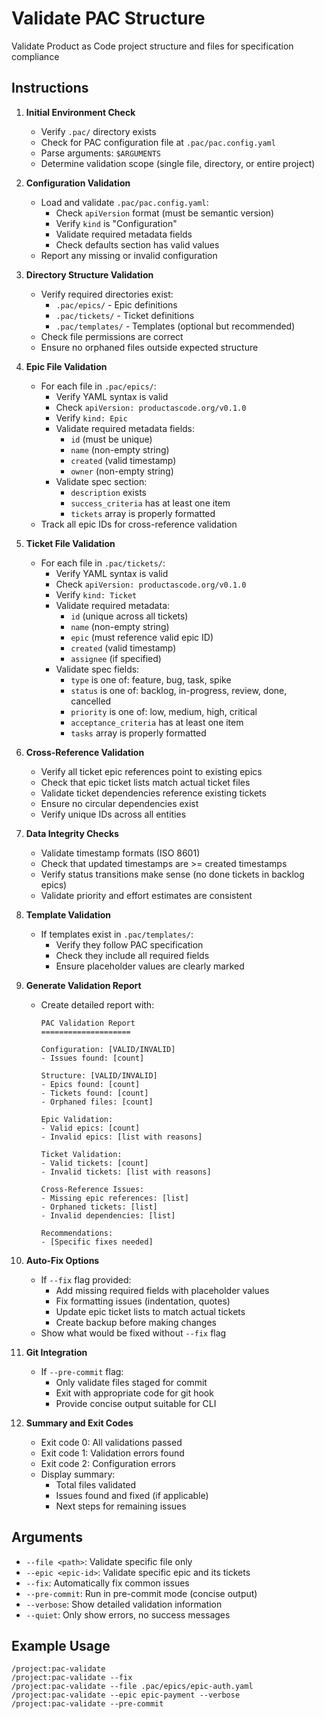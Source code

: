 # Validate PAC Structure

Validate Product as Code project structure and files for specification compliance

## Instructions

1. **Initial Environment Check**
   - Verify `.pac/` directory exists
   - Check for PAC configuration file at `.pac/pac.config.yaml`
   - Parse arguments: `$ARGUMENTS`
   - Determine validation scope (single file, directory, or entire project)

2. **Configuration Validation**
   - Load and validate `.pac/pac.config.yaml`:
     - Check `apiVersion` format (must be semantic version)
     - Verify `kind` is "Configuration"
     - Validate required metadata fields
     - Check defaults section has valid values
   - Report any missing or invalid configuration

3. **Directory Structure Validation**
   - Verify required directories exist:
     - `.pac/epics/` - Epic definitions
     - `.pac/tickets/` - Ticket definitions
     - `.pac/templates/` - Templates (optional but recommended)
   - Check file permissions are correct
   - Ensure no orphaned files outside expected structure

4. **Epic File Validation**
   - For each file in `.pac/epics/`:
     - Verify YAML syntax is valid
     - Check `apiVersion: productascode.org/v0.1.0`
     - Verify `kind: Epic`
     - Validate required metadata fields:
       - `id` (must be unique)
       - `name` (non-empty string)
       - `created` (valid timestamp)
       - `owner` (non-empty string)
     - Validate spec section:
       - `description` exists
       - `success_criteria` has at least one item
       - `tickets` array is properly formatted
   - Track all epic IDs for cross-reference validation

5. **Ticket File Validation**
   - For each file in `.pac/tickets/`:
     - Verify YAML syntax is valid
     - Check `apiVersion: productascode.org/v0.1.0`
     - Verify `kind: Ticket`
     - Validate required metadata:
       - `id` (unique across all tickets)
       - `name` (non-empty string)
       - `epic` (must reference valid epic ID)
       - `created` (valid timestamp)
       - `assignee` (if specified)
     - Validate spec fields:
       - `type` is one of: feature, bug, task, spike
       - `status` is one of: backlog, in-progress, review, done, cancelled
       - `priority` is one of: low, medium, high, critical
       - `acceptance_criteria` has at least one item
       - `tasks` array is properly formatted

6. **Cross-Reference Validation**
   - Verify all ticket epic references point to existing epics
   - Check that epic ticket lists match actual ticket files
   - Validate ticket dependencies reference existing tickets
   - Ensure no circular dependencies exist
   - Verify unique IDs across all entities

7. **Data Integrity Checks**
   - Validate timestamp formats (ISO 8601)
   - Check that updated timestamps are >= created timestamps
   - Verify status transitions make sense (no done tickets in backlog epics)
   - Validate priority and effort estimates are consistent

8. **Template Validation**
   - If templates exist in `.pac/templates/`:
     - Verify they follow PAC specification
     - Check they include all required fields
     - Ensure placeholder values are clearly marked

9. **Generate Validation Report**
   - Create detailed report with:
     ```
     PAC Validation Report
     ====================

     Configuration: [VALID/INVALID]
     - Issues found: [count]

     Structure: [VALID/INVALID]
     - Epics found: [count]
     - Tickets found: [count]
     - Orphaned files: [count]

     Epic Validation:
     - Valid epics: [count]
     - Invalid epics: [list with reasons]

     Ticket Validation:
     - Valid tickets: [count]
     - Invalid tickets: [list with reasons]

     Cross-Reference Issues:
     - Missing epic references: [list]
     - Orphaned tickets: [list]
     - Invalid dependencies: [list]

     Recommendations:
     - [Specific fixes needed]
     ```

10. **Auto-Fix Options**
    - If `--fix` flag provided:
      - Add missing required fields with placeholder values
      - Fix formatting issues (indentation, quotes)
      - Update epic ticket lists to match actual tickets
      - Create backup before making changes
    - Show what would be fixed without `--fix` flag

11. **Git Integration**
    - If `--pre-commit` flag:
      - Only validate files staged for commit
      - Exit with appropriate code for git hook
      - Provide concise output suitable for CLI

12. **Summary and Exit Codes**
    - Exit code 0: All validations passed
    - Exit code 1: Validation errors found
    - Exit code 2: Configuration errors
    - Display summary:
      - Total files validated
      - Issues found and fixed (if applicable)
      - Next steps for remaining issues

## Arguments

- `--file <path>`: Validate specific file only
- `--epic <epic-id>`: Validate specific epic and its tickets
- `--fix`: Automatically fix common issues
- `--pre-commit`: Run in pre-commit mode (concise output)
- `--verbose`: Show detailed validation information
- `--quiet`: Only show errors, no success messages

## Example Usage

```
/project:pac-validate
/project:pac-validate --fix
/project:pac-validate --file .pac/epics/epic-auth.yaml
/project:pac-validate --epic epic-payment --verbose
/project:pac-validate --pre-commit
```